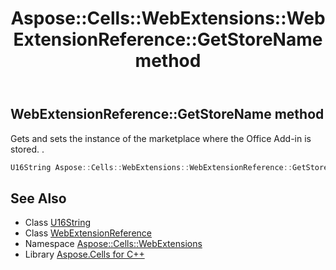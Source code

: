 ﻿---
title: Aspose::Cells::WebExtensions::WebExtensionReference::GetStoreName method
linktitle: GetStoreName
second_title: Aspose.Cells for C++ API Reference
description: 'Aspose::Cells::WebExtensions::WebExtensionReference::GetStoreName method. Gets and sets the instance of the marketplace where the Office Add-in is stored.  in C++.'
type: docs
weight: 1000
url: /cpp/aspose.cells.webextensions/webextensionreference/getstorename/
---
## WebExtensionReference::GetStoreName method


Gets and sets the instance of the marketplace where the Office Add-in is stored. .

```cpp
U16String Aspose::Cells::WebExtensions::WebExtensionReference::GetStoreName()
```

## See Also

* Class [U16String](../../../aspose.cells/u16string/)
* Class [WebExtensionReference](../)
* Namespace [Aspose::Cells::WebExtensions](../../)
* Library [Aspose.Cells for C++](../../../)
